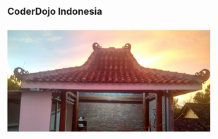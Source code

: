 ## CoderDojo Indonesia

![Flux Explained](https://raw.githubusercontent.com/amrullohrifq/Presentasi/master/cd.jpg)
---

